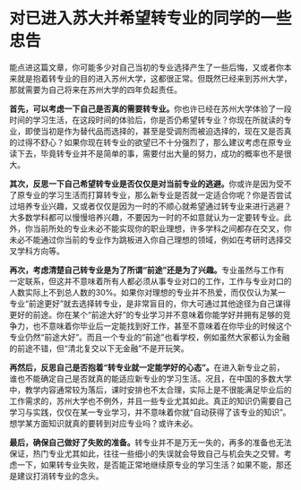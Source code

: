 # 对已进入苏大并希望转专业的同学的一些忠告

能点进这篇文章，你可能多少对自己当初的专业选择产生了一些后悔，又或者你本来就是抱着转专业的目的进入苏州大学，这都很正常。但既然已经来到苏州大学，那就需要为自己将来在苏州大学的四年负起责任。

<b>首先，可以考虑一下自己是否真的需要转专业。</b>你也许已经在苏州大学体验了一段时间的学习生活，在这段时间的体验后，你是否仍希望转专业？你现在所就读的专业，即使当初是作为替代品而选择的，甚至是受调剂而被迫选择的，现在又是否真的过得不舒心？如果你现在转专业的欲望已不十分强烈了，那么建议考虑在原专业读下去，毕竟转专业并不是简单的事，需要付出大量的努力，成功的概率也不是很大。

<b>其次，反思一下自己希望转专业是否仅仅是对当前专业的逃避。</b>你或许是因为受不了原专业的学习生活而打算转专业，那么新专业是否就一定适合你呢？你是否尝试过培养专业兴趣，又或者仅仅是因为一时的不顺心就希望通过转专业来进行逃避？大多数学科都可以慢慢培养兴趣，不要因为一时的不如意就认为一定要转专业。此外，你当前所处的专业未必不能实现你的职业理想，许多学科之间都存在交叉，你未必不能通过你当前的专业作为跳板进入你自己理想的领域，例如在考研时选择交叉学科方向等。

<b>再次，考虑清楚自己转专业是为了所谓“前途”还是为了兴趣。</b>专业虽然与工作有一定联系，但这并不意味着所有人都必须从事专业对口的工作，工作与专业对口的人数实际上不到总人数的30%。如果你对理想的专业并不热爱，而仅仅认为某一专业“前途更好”就去选择转专业，是非常盲目的，你大可通过其他途径为自己谋得更好的前途。你在某个“前途大好”的专业学习并不意味着你能学好并拥有足够的竞争力，也不意味着你毕业后一定能找到好工作，甚至不意味着在你毕业的时候这个专业仍然“前途大好”。而且一个专业的“前途”也看学校，例如虽然大家都认为金融的前途不错，但“清北复交以下无金融”不是开玩笑。

<b>再然后，反思自己是否抱着“转专业就一定能学好的心态”。</b>在进入新专业之前，谁也不能确定自己是否就真的能适应新专业的学习生活。况且，在中国的多数大学中，教学内容通常较为落后，课时安排也不太合理，实际上是不很能满足毕业后的工作需求的，苏州大学也不例外，并且一些专业尤其如此。真正的知识仍需要自己学习与实践，仅仅在某一专业学习，并不意味着你就“自动获得了该专业的知识”。想学某方面知识就真的要转到对应专业吗？或许未必。

<b>最后，确保自己做好了失败的准备。</b>转专业并不是万无一失的，再多的准备也无法保证，热门专业尤其如此，往往一些细小的失误就会导致自己与机会失之交臂。考虑一下，如果转专业失败，是否能正常地继续原专业的学习生活？如果不能，那还是建议打消转专业的念头。